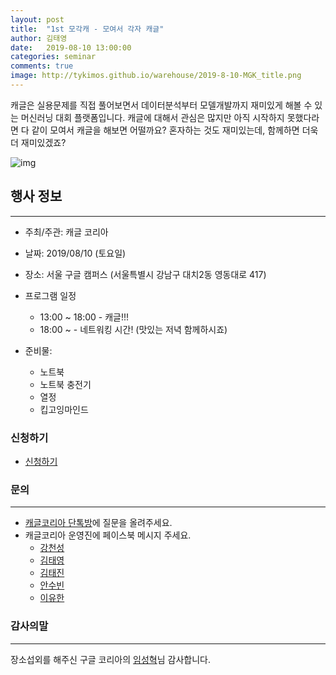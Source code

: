 ```yaml
---
layout: post
title:  "1st 모각캐 - 모여서 각자 캐글"
author: 김태영
date:   2019-08-10 13:00:00
categories: seminar
comments: true
image: http://tykimos.github.io/warehouse/2019-8-10-MGK_title.png
---
```


캐글은 실용문제를 직접 풀어보면서 데이터분석부터 모델개발까지 재미있게 해볼 수 있는 머신러닝 대회 플랫폼입니다. 캐글에 대해서 관심은 많지만 아직 시작하지 못했다라면 다 같이 모여서 캐글을 해보면 어떨까요? 혼자하는 것도 재미있는데, 함께하면 더욱더 재미있겠죠?

![img](http://tykimos.github.io/warehouse/2019-8-10-MGK_title.png)

## 행사 정보
---

* 주최/주관: 캐글 코리아 
* 날짜: 2019/08/10 (토요일)
* 장소: 서울 구글 캠퍼스 (서울특별시 강남구 대치2동 영동대로 417)
* 프로그램 일정
    * 13:00 ~ 18:00 - 캐글!!!
    * 18:00 ~ - 네트워킹 시간! (맛있는 저녁 함께하시죠)

* 준비물:
    * 노트북
    * 노트북 충전기
    * 열정
    * 킵고잉마인드

### 신청하기

* [신청하기](https://forms.gle/TPdYRL7reqAvWAQb6)

### 문의
---

* [캐글코리아 단톡방](https://open.kakao.com/o/gP24T89?fbclid=IwAR1owkPfg2Pym9kvu76paFsUQC03jyNAwjYli6448JmvMki14h2bPeAf_NE)에 질문을 올려주세요.
* 캐글코리아 운영진에 페이스북 메시지 주세요.
    * [강천성](https://www.facebook.com/profile.php?id=100007162502644)
    * [김태영](https://www.facebook.com/tykimo)
    * [김태진](https://www.facebook.com/profile.php?id=100003873066233)
    * [안수빈](https://www.facebook.com/search/top/?q=%EC%95%88%EC%88%98%EB%B9%88&epa=SEARCH_BOX)
    * [이유한](https://www.facebook.com/youhan.lee.33)

### 감사의말
---

장소섭외를 해주신 구글 코리아의 [임성혁](https://www.facebook.com/sung.lim.160)님 감사합니다.